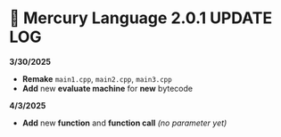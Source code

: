 
# **📜 Mercury Language 2.0.1 UPDATE LOG**
**3/30/2025**
  - **Remake** ```main1.cpp```, ```main2.cpp```, ```main3.cpp```
  - **Add** new **evaluate machine** for **new** bytecode
  
**4/3/2025**
  - **Add** new **function** and **function call** *(no parameter yet)*
